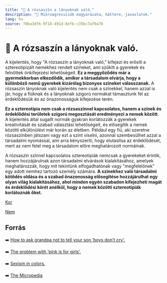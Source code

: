 ```yaml
---
title: "🚫 A rózsaszín a lányoknak való."
description: "🚫 Mikroagressziók magyarázata, háttere, javaslatok."
lang: hu
source: 70ba3df6-9f18-491d-8efb-c35bc7af0a78
---
```


<div class="wiki-content agression-title">

# 🚫 A rózsaszín a lányoknak való.

A kijelentés, hogy "A rózsaszín a lányoknak való," kifejezi és erősíti a sztereotipizált nemekhez rendelt színeket, ami szűkíti a gyerekek és felnőttek önkifejezési lehetőségeit. **Ez a meggyőződés már a gyermekkorban elkezdődik, amikor a társadalom elvárja, hogy a különböző nemű gyerekek kizárólag bizonyos színeket válasszanak.** A rózsaszín lányoknak való kijelentés nem csak a színekkel, hanem azzal is jár, hogy a fiúknak és a lányoknak szigorú normákat támasztunk fel az érdeklődésük és az önazonosságuk kifejezése terén.

**Ez a sztereotípia nem csak a rózsaszínnel kapcsolatos, hanem a színek és érdeklődési területek szigorú megosztását eredményezi a nemek között.** A kijelentés által sugallt normák gyakran korlátozzák a gyerekek kreativitását és szabad választási lehetőségeit, és elősegítik a nemek közötti elkülönülést már korán az életben. Például egy fiú, aki szeretne rózsaszínben játszani vagy ezt a színt viselni, azonnal szembesülhet azzal a társadalmi nyomással, ami arra kényszeríti, hogy elutasítsa az érdeklődését, mert az nem felel meg a társadalom előre meghatározott normáinak.

A rózsaszín színnel kapcsolatos sztereotípiák nemcsak a gyerekeket érintik, hanem hozzájárulnak azon társadalmi elvárások kialakításához, amelyek meghatározzák, hogy mit tekintünk elfogadhatónak vagy "megfelelőnek" egy adott nemhez tartozó személy számára. **A színekhez való társadalmi kötődés oldása és a szabad önazonosság elősegítése hozzájárulhat egy olyan világ kialakításához, ahol minden egyén szabadon kifejezheti magát és érdeklődési körét anélkül, hogy a nemek közötti sztereotípiák korlátoznák őket.**


<div class="categories">

[Kor](/#/entry?id=kor)

[Nem](/#/entry?id=nem)

</div>

## Forrás

➡️ [How to ask grandpa not to tell your son ‘boys don't cry’.](https://www.huffpost.com/archive/ca/entry/gender-language-advice_a_23485435)

➡️ [The problem with ‘pink is for girls’.](https://www.theodysseyonline.com/the-problem-with-pink-is-girls-color)

➡️ [Sexism in colors.](https://info.umkc.edu/womenc/2018/06/25/8369/)


➡️ [The Micropedia](https://www.themicropedia.org/)


</div>